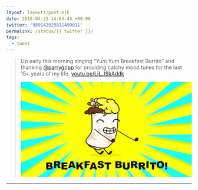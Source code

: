 ```yaml
---
layout: layouts/post.njk
date: 2018-04-25 14:03:45 +00:00
twitter: '989142925811499011'
permalink: /status/{{ twitter }}/
tags: 
  - tweet
---
```


> Up early this morning singing “Yum Yum Breakfast Burrito” and thanking [@parrygripp](https://twitter.com/parrygripp) for providing catchy mood tunes for the last 15+ years of my life. [youtu.be/LiL_lSkAddk](https://youtu.be/LiL_lSkAddk) 
> 
> ![A breakfast burrito dancing joyfully.](/img/989142925811499011-DbokAKiU8AAQ7kJ.jpg)

---
